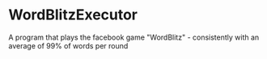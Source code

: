 # WordBlitzExecutor
A program that plays the facebook game "WordBlitz" - consistently with an average of 99% of words per round
